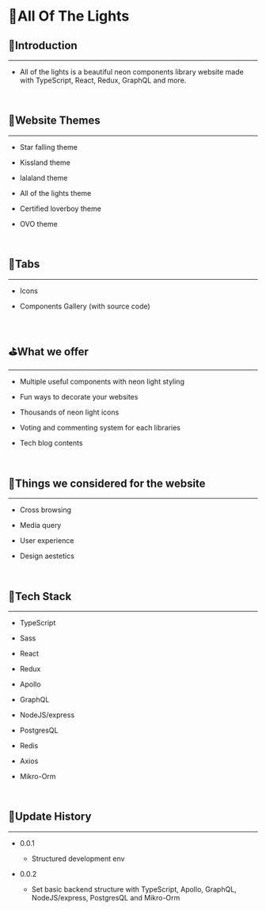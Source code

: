 # 🌈All Of The Lights

## 🎍Introduction

---

- All of the lights is a beautiful neon components library website made with TypeScript, React, Redux, GraphQL and more.

<br/>

## 💟Website Themes

---

- Star falling theme

- Kissland theme

- lalaland theme

- All of the lights theme

- Certified loverboy theme

- OVO theme

<br/>

## 🌟Tabs

---

- Icons

- Components Gallery (with source code)

<br/>

## ⛳What we offer

---

- Multiple useful components with neon light styling

- Fun ways to decorate your websites

- Thousands of neon light icons

- Voting and commenting system for each libraries

- Tech blog contents

<br/>

## 👷Things we considered for the website

---

- Cross browsing

- Media query

- User experience

- Design aestetics

<br/>

## 🔧Tech Stack

---

- TypeScript

- Sass

- React

- Redux

- Apollo

- GraphQL

- NodeJS/express

- PostgresQL

- Redis

- Axios

- Mikro-Orm

<br/>

## 🎯Update History

---

- 0.0.1

  - Structured development env

- 0.0.2
  - Set basic backend structure with TypeScript, Apollo, GraphQL, NodeJS/express, PostgresQL and Mikro-Orm
